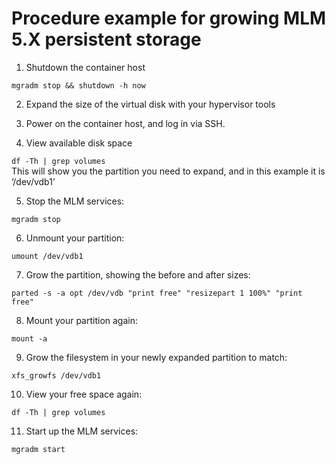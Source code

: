 # Procedure example for growing MLM 5.X persistent storage

1. Shutdown the container host

`mgradm stop && shutdown -h now`

2. Expand the size of the virtual disk with your hypervisor tools

3. Power on the container host, and log in via SSH.

4. View available disk space

`df -Th | grep volumes`  
This will show you the partition you need to expand, and in this example it is ‘/dev/vdb1’

5. Stop the MLM services:

`mgradm stop`

6. Unmount your partition:

`umount /dev/vdb1`

7. Grow the partition, showing the before and after sizes:

`parted -s -a opt /dev/vdb "print free" "resizepart 1 100%" "print free"`

8. Mount your partition again:

`mount -a`

9. Grow the filesystem in your newly expanded partition to match:

`xfs_growfs /dev/vdb1`

10. View your free space again:

`df -Th | grep volumes`

11. Start up the MLM services:

`mgradm start`

